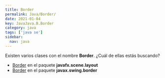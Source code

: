 ```yaml
---
title: Border
permalink: Java/Border/
date: 2021-01-04
key: JavaJava.B.Border
category: java
tags: ['java se']
sidebar: 
  nav: java
---
```


Existen varios clases con el nombre **Border**. ¿Cuál de ellas estás buscando?
<ul>
<li><a href="/Java/Border-javafx-scene-layout/">Border</a> en el paquete <strong>javafx.scene.layout</strong></li>
<li><a href="/Java/Border-javax-swing-border/">Border</a> en el paquete <strong>javax.swing.border</strong></li>
<ul>
